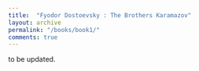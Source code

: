 ```yaml
---
title:  "Fyodor Dostoevsky : The Brothers Karamazov"
layout: archive
permalink: "/books/book1/"
comments: true
---
```


to be updated.

<!-- {% for post in site.posts %}
    {% include archive-single.html %}
{% endfor %} -->
